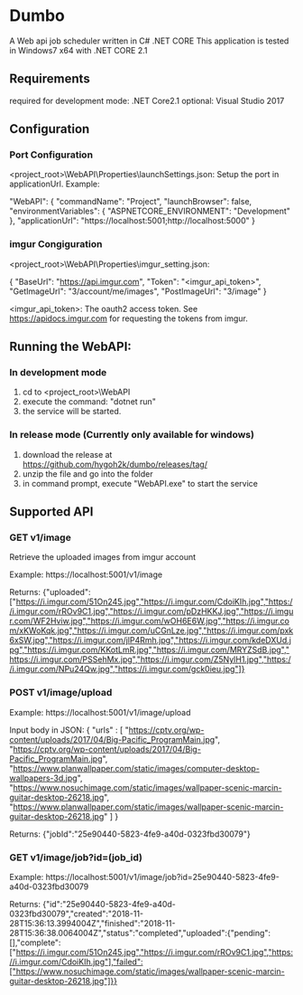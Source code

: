 # Dumbo
A Web api job scheduler written in C# .NET CORE 
This application is tested in Windows7 x64 with .NET CORE 2.1


## Requirements
required for development mode: .NET Core2.1
optional: Visual Studio 2017


## Configuration
### Port Configuration
<project_root>\WebAPI\Properties\launchSettings.json:
Setup the port in applicationUrl. Example:

"WebAPI": {
      "commandName": "Project",
      "launchBrowser": false,
      "environmentVariables": {
        "ASPNETCORE_ENVIRONMENT": "Development"
      },
      "applicationUrl": "https://localhost:5001;http://localhost:5000"
    }

### imgur Congiguration
<project_root>\WebAPI\Properties\imgur_setting.json:

{
  "BaseUrl": "https://api.imgur.com",
  "Token": "<imgur_api_token>",
  "GetImageUrl": "3/account/me/images",
  "PostImageUrl": "3/image"
} 

<imgur_api_token>: The oauth2 access token. See https://apidocs.imgur.com for requesting the tokens from imgur.




## Running the WebAPI:
### In development mode
1) cd to <project_root>\WebAPI
2) execute the command: "dotnet run"
3) the service will be started. 

### In release mode (Currently only available for windows)
1) download the release at https://github.com/hygoh2k/dumbo/releases/tag/
2) unzip the file and go into the folder
3) in command prompt, execute "WebAPI.exe" to start the service


## Supported API


### GET v1/image
Retrieve the uploaded images from imgur account

Example:
https://localhost:5001/v1/image

Returns:
{"uploaded":["https://i.imgur.com/51On245.jpg","https://i.imgur.com/CdoiKIh.jpg","https://i.imgur.com/rROv9C1.jpg","https://i.imgur.com/pDzHKKJ.jpg","https://i.imgur.com/WF2Hviw.jpg","https://i.imgur.com/wOH6E6W.jpg","https://i.imgur.com/xKWoKqk.jpg","https://i.imgur.com/uCGnLze.jpg","https://i.imgur.com/pxk6xSW.jpg","https://i.imgur.com/jlP4Rmh.jpg","https://i.imgur.com/kdeDXUd.jpg","https://i.imgur.com/KKotLmR.jpg","https://i.imgur.com/MRYZSdB.jpg","https://i.imgur.com/PSSehMx.jpg","https://i.imgur.com/Z5NylH1.jpg","https://i.imgur.com/NPu24Qw.jpg","https://i.imgur.com/gck0ieu.jpg"]}




### POST v1/image/upload

Example:
https://localhost:5001/v1/image/upload

Input body in JSON:
{
	"urls" : [
				"https://cptv.org/wp-content/uploads/2017/04/Big-Pacific_ProgramMain.jpg",
				"https://cptv.org/wp-content/uploads/2017/04/Big-Pacific_ProgramMain.jpg",
				"https://www.planwallpaper.com/static/images/computer-desktop-wallpapers-3d.jpg",
				"https://www.nosuchimage.com/static/images/wallpaper-scenic-marcin-guitar-desktop-26218.jpg",
				"https://www.planwallpaper.com/static/images/wallpaper-scenic-marcin-guitar-desktop-26218.jpg"
				]
}

Returns:
{"jobId":"25e90440-5823-4fe9-a40d-0323fbd30079"}


### GET v1/image/job?id=(job_id)

Example:
https://localhost:5001/v1/image/job?id=25e90440-5823-4fe9-a40d-0323fbd30079

Returns:
{"id":"25e90440-5823-4fe9-a40d-0323fbd30079","created":"2018-11-28T15:36:13.3994004Z","finished":"2018-11-28T15:36:38.0064004Z","status":"completed","uploaded":{"pending":[],"complete":["https://i.imgur.com/51On245.jpg","https://i.imgur.com/rROv9C1.jpg","https://i.imgur.com/CdoiKIh.jpg"],"failed":["https://www.nosuchimage.com/static/images/wallpaper-scenic-marcin-guitar-desktop-26218.jpg"]}}
